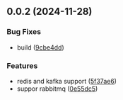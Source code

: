 ## 0.0.2 (2024-11-28)


### Bug Fixes

* build ([9cbe4dd](https://github.com/andrehrferreira/cmmv-queue/commit/9cbe4ddeb29ce3b99f596e9b1ecd77defdcdfe1c))


### Features

* redis and kafka support ([5f37ae6](https://github.com/andrehrferreira/cmmv-queue/commit/5f37ae60067a6e4115b604a26158eeb6c6af10c1))
* suppor rabbitmq ([0e55dc5](https://github.com/andrehrferreira/cmmv-queue/commit/0e55dc5af20f512a88152afcc91f2699dc626882))



